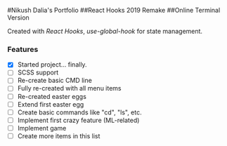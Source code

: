 #Nikush Dalia's Portfolio
##React Hooks 2019 Remake
##Online Terminal Version

Created with *React Hooks*, *use-global-hook* for state management.

### Features

- [x] Started project... finally.
- [ ] SCSS support
- [ ] Re-create basic CMD line
- [ ] Fully re-created with all menu items
- [ ] Re-created easter eggs
- [ ] Extend first easter egg
- [ ] Create basic commands like "cd", "ls", etc.
- [ ] Implement first crazy feature (ML-related)
- [ ] Implement game
- [ ] Create more items in this list